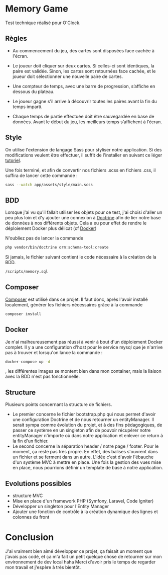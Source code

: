 # Memory Game
Test technique réalisé pour O'Clock. 

## Règles

- Au commencement du jeu, des cartes sont disposées face cachée à l'écran.

- Le joueur doit cliquer sur deux cartes. Si celles-ci sont identiques, la paire est
validée. Sinon, les cartes sont retournées face cachée, et le joueur doit sélectionner
une nouvelle paire de cartes.

- Une compteur de temps, avec une barre de progression, s’affiche en dessous du
plateau.

- Le joueur gagne s'il arrive à découvrir toutes les paires avant la fin du temps imparti.

- Chaque temps de partie effectuée doit être sauvegardée en base de données.
Avant le début du jeu, les meilleurs temps s’affichent à l’écran.

## Style

On utilise l'extension de langage Sass pour styliser notre application. Si des modifications veulent être effectuer, il suffit de l'installer en suivant ce léger [tutoriel](https://gist.github.com/christiannaths/acb132b9b88b65d15f37). 

Une fois terminé, et afin de convertir nos fichiers .scss en fichiers .css, il suffira de lancer cette commande : 

```bash
sass --watch app/assets/style/main.scss
```

## BDD

Lorsque j'ai vu qu'il fallait utiliser les objets pour ce test, j'ai choisi d'aller un peu plus loin et d'y ajouter une connexion à [Doctrine](https://www.doctrine-project.org/) afin de lier notre base de données à nos différents objets.
Cela a eu pour effet de rendre le déploiement Docker plus délicat (cf [Docker](#Docker))

N'oubliez pas de lancer la commande 

```bash
php vendor/bin/doctrine orm:schema-tool:create
```

Si jamais, le fichier suivant contient le code nécessaire à la création de la BDD.

```bash
/scripts/memory.sql
```

## Composer

[Composer](https://getcomposer.org/) est utilisé dans ce projet. Il faut donc, après l'avoir installé localement, générer les fichiers nécessaires grâce à la commande 

```bash
composer install
```

## Docker

Je n'ai malheureusement pas réussi à venir à bout d'un déploiement Docker complet. Il y a une configuration d'host pour le service mysql que je n'arrive pas à trouver et lorsqu'on lance la commande :

```bash
docker-compose up -d
```

, les différentes images se montent bien dans mon container, mais la liaison avec la BDD n'est pas fonctionnelle. 

## Structure

Plusieurs points concernant la structure de fichiers. 

- Le premier concerne le fichier bootstrap.php qui nous permet d'avoir une configuration Doctrine et de nous retourner un entityManager. Il serait sympa comme évolution du projet, et à des fins pédagogiques, de passer ce système en un singleton afin de pouvoir récupérer notre entityManager n'importe où dans notre application et enlever ce return à la fin d'un fichier. 
- Le second concerne la séparation header / notre page / footer. Pour le moment, ça reste pas très propre. En effet, des balises s'ouvrent dans un fichier et se ferment dans un autre. L'idée c'est d'avoir l'ébauche d'un système MVC à mettre en place. Une fois la gestion des vues mise en place, nous pourrions définir un template de base à notre application.

## Evolutions possibles

- structure MVC
- Mise en place d'un framework PHP (Symfony, Laravel, Code Igniter)
- Développer un singleton pour l'Entity Manager
- Ajouter une fonction de contrôle à la création dynamique des lignes et colonnes du front 

# Conclusion

J'ai vraiment bien aimé développer ce projet, ça faisait un moment que j'avais pas codé, et ça m'a fait un petit quelque chose de retourner sur mon environnement de dev local haha
Merci d'avoir pris le temps de regarder mon travail et j'espère à très bientôt. 
